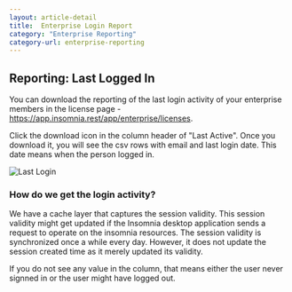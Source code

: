```yaml
---
layout: article-detail
title:  Enterprise Login Report
category: "Enterprise Reporting"
category-url: enterprise-reporting
---
```

## Reporting: Last Logged In
You can download the reporting of the last login activity of your enterprise members in the license page - https://app.insomnia.rest/app/enterprise/licenses.

Click the download icon in the column header of "Last Active". Once you download it, you will see the csv rows with email and last login date. This date means when the person logged in.

![Last Login](/assets/images/session-last-login.png)

### How do we get the login activity?
We have a cache layer that captures the session validity. This session validity might get updated if the Insomnia desktop application sends a request to operate on the insomnia resources. The session validity is synchronized once a while every day. However, it does not update the session created time as it merely updated its validity.

If you do not see any value in the column, that means either the user never signned in or the user might have logged out.